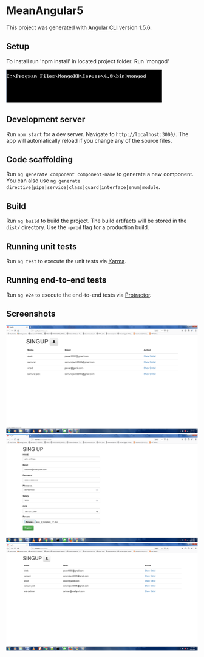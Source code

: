 # MeanAngular5

This project was generated with [Angular CLI](https://github.com/angular/angular-cli) version 1.5.6.
## Setup

To Install run 'npm install' in located project folder.
Run 'mongod'

![Screenshot](4.png)

## Development server

Run `npm start` for a dev server. Navigate to `http://localhost:3000/`. The app will automatically reload if you change any of the source files.

## Code scaffolding

Run `ng generate component component-name` to generate a new component. You can also use `ng generate directive|pipe|service|class|guard|interface|enum|module`.

## Build

Run `ng build` to build the project. The build artifacts will be stored in the `dist/` directory. Use the `-prod` flag for a production build.

## Running unit tests

Run `ng test` to execute the unit tests via [Karma](https://karma-runner.github.io).

## Running end-to-end tests

Run `ng e2e` to execute the end-to-end tests via [Protractor](http://www.protractortest.org/).
## Screenshots
![Screenshot](1.png)
![Screenshot](2.png)
![Screenshot](3.png)

